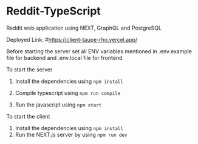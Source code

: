 # Reddit-TypeScript

Reddit web application using NEXT, GraphQL and PostgreSQL

Deployed Link: #https://client-taupe-rho.vercel.app/

Before starting the server set all ENV variables mentioned in .env.example file for backend
and .env.local file for frontend

To start the server

1. Install the dependencies using `npm install`

2. Compile typescript using `npm run compile`

3. Run the javascript using `npm start`

To start the client

1. Install the dependencies using `npm install`
2. Run the NEXT.js server by using `npm run dev`
